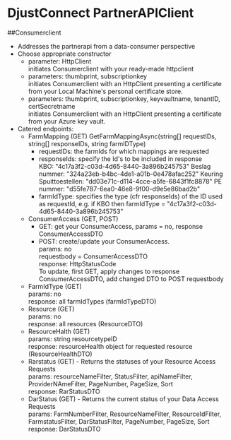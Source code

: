 # DjustConnect PartnerAPIClient
##Consumerclient
* Addresses the partnerapi from a data-consumer perspective
* Choose appropriate constructor 
	- parameter: HttpClient  
		initiates Consumerclient with your ready-made httpclient
	- parameters: thumbprint, subscriptionkey  
		initiates Consumerclient with an HttpClient presenting a certificate from your Local Machine's personal certificate store.
	- parameters: thumbprint, subscriptionkey, keyvaultname, tenantID, certSecretname   
		initiates Consumerclient with an HttpClient presenting a certificate from your Azure key vault.  
* Catered endpoints:
	- FarmMapping (GET)
	GetFarmMappingAsync(string[] requestIDs, string[] responseIDs, string farmIDType)  
		+ requestIDs: the farmIds for which mappings are requested  
		+ responseIds: specify the Id's to be included in response  
	        KBO: "4c17a3f2-c03d-4d65-8440-3a896b245753"
            Beslag nummer: "324a23eb-b4bc-4de1-a01b-0e478afac252"
            Keuring Spuittoestellen: "dd03e71c-d114-4cce-a5fe-6843f1fc8878"
            PE nummer: "d55fe787-6ea0-46e8-9f00-d9e5e86bad2b"
		+ farmIdType: specifies the type (cfr responseIds) of the ID used as requestId, e.g. if KBO then farmIdType = "4c17a3f2-c03d-4d65-8440-3a896b245753"
	- ConsumerAccess (GET, POST)  
		+ GET: get your ConsumerAccess, params = no, response ConsumerAccessDTO
		+ POST: create/update your ConsumerAccess.  
		params: no  
		requestbody = ConsumerAccessDTO  
		response: HttpStatusCode   
		To update, first GET, apply changes to response ConsumerAccessDTO, add changed DTO to POST requestbody  
	- FarmIdType (GET)  
		params: no  
		response: all farmIdTypes (farmIdTypeDTO)
	- Resource (GET)   
		params: no  
		response: all resources (ResourceDTO)  
	- ResourceHalth (GET)  
		params: string resourcetypeID  
		response: resourceHealth object for requested resource (ResourceHealthDTO)
	- Rarstatus (GET) - Returns the statuses of your Resource Access Requests  
		params: resourceNameFilter, StatusFilter, apiNameFilter, ProviderNAmeFilter, PageNumber, PageSize, Sort  
		response: RarStatusDTO
	- DarStatus (GET) - Returns the current status of your Data Access Requests  
		params: FarmNumberFilter, ResourceNameFilter, ResourceIdFilter, FarmstatusFilter, DarStatusFilter, PageNumber, PageSize, Sort  
		response: DarStatusDTO



